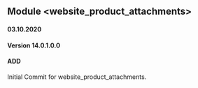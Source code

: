 ## Module <website_product_attachments>

#### 03.10.2020
#### Version 14.0.1.0.0
#### ADD
Initial Commit for website_product_attachments.


